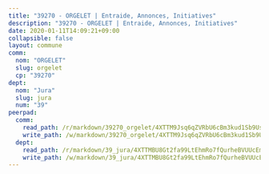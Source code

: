 ```yaml
---
title: "39270 - ORGELET | Entraide, Annonces, Initiatives"
description: "39270 - ORGELET | Entraide, Annonces, Initiatives"
date: 2020-01-11T14:09:21+09:00
collapsible: false
layout: commune
comm:
  nom: "ORGELET"
  slug: orgelet
  cp: "39270"
dept:
  nom: "Jura"
  slug: jura
  num: "39"
peerpad:
  comm:
    read_path: /r/markdown/39270_orgelet/4XTTM9Jsq6qZVRbU6cBm3kud1Sb9UsG8jY9Y2E6PC8HrFao9B
    write_path: /w/markdown/39270_orgelet/4XTTM9Jsq6qZVRbU6cBm3kud1Sb9UsG8jY9Y2E6PC8HrFao9B-K3TgTqgxjADVgvSv7zUz9Xz3yom8XLDdYhwW8Nzh3FUtPnNAn8tJsYLzbvx5FbVmG7PHEeey3ZaY6bcXHjh3ZzSSYLuWj6FNEU8s2Wg1PrHbpM4TfS3cFFtjq4hN3kQppVkMDbrR
  dept:
    read_path: /r/markdown/39_jura/4XTTMBU8Gt2fa99LtEhmRo7fQurheBVUUcEmcUcrj82YN8mg7
    write_path: /w/markdown/39_jura/4XTTMBU8Gt2fa99LtEhmRo7fQurheBVUUcEmcUcrj82YN8mg7-K3TgTcNZmu4vnNMaCfgcL8UVTLrMMzc995tkrcbQnJrz2QJUTFFzY77q7ECMK21XeFnonjpMWqFzgVngXjdq8HzYe3HRbuYXbvX8ofWBv48UvWuvbrbp8aQGQQcfezWASxj7orH1
---
```


